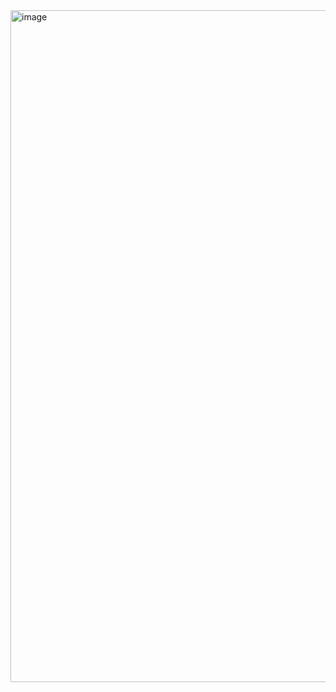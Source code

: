 <img width="1897" height="1075" alt="image" src="https://github.com/user-attachments/assets/b836b2cf-8b95-42b1-a5d4-76c3fb4fd316" />
